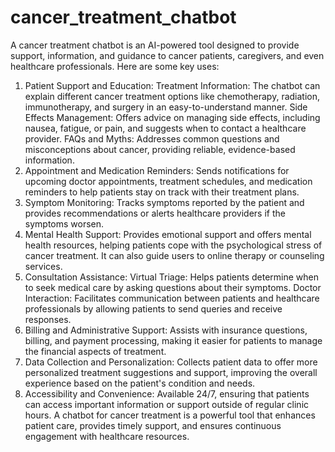 # cancer_treatment_chatbot
A cancer treatment chatbot is an AI-powered tool designed to provide support, information, and guidance to cancer patients, caregivers, and even healthcare professionals. Here are some key uses:

1. Patient Support and Education:
Treatment Information: The chatbot can explain different cancer treatment options like chemotherapy, radiation, immunotherapy, and surgery in an easy-to-understand manner.
Side Effects Management: Offers advice on managing side effects, including nausea, fatigue, or pain, and suggests when to contact a healthcare provider.
FAQs and Myths: Addresses common questions and misconceptions about cancer, providing reliable, evidence-based information.
2. Appointment and Medication Reminders:
Sends notifications for upcoming doctor appointments, treatment schedules, and medication reminders to help patients stay on track with their treatment plans.
3. Symptom Monitoring:
Tracks symptoms reported by the patient and provides recommendations or alerts healthcare providers if the symptoms worsen.
4. Mental Health Support:
Provides emotional support and offers mental health resources, helping patients cope with the psychological stress of cancer treatment. It can also guide users to online therapy or counseling services.
5. Consultation Assistance:
Virtual Triage: Helps patients determine when to seek medical care by asking questions about their symptoms.
Doctor Interaction: Facilitates communication between patients and healthcare professionals by allowing patients to send queries and receive responses.
6. Billing and Administrative Support:
Assists with insurance questions, billing, and payment processing, making it easier for patients to manage the financial aspects of treatment.
7. Data Collection and Personalization:
Collects patient data to offer more personalized treatment suggestions and support, improving the overall experience based on the patient's condition and needs.
8. Accessibility and Convenience:
Available 24/7, ensuring that patients can access important information or support outside of regular clinic hours.
A chatbot for cancer treatment is a powerful tool that enhances patient care, provides timely support, and ensures continuous engagement with healthcare resources.
